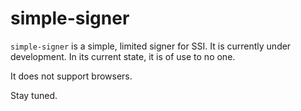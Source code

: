 # simple-signer

`simple-signer` is a simple, limited signer for SSI. It is currently under development. In its current state, it is of use to no one.

It does not support browsers.

Stay tuned.
